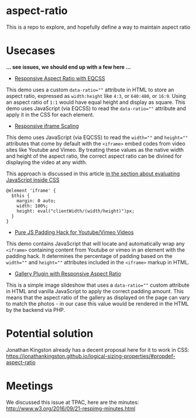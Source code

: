 # aspect-ratio
This is a repo to explore, and hopefully define a way to maintain aspect ratio

# Usecases

**... see issues, we should end up with a few here ...**

- [Responsive Aspect Ratio with EQCSS](http://elementqueries.com/demos/aspect-ratio.html)

This demo uses a custom `data-ratio=""` attribute in HTML to store an aspect ratio, expressed as `width:height` like `4:3`, or `640:480`, or `16:9`. Using an aspect ratio of `1:1` would have equal height and display as square. This demo uses JavaScript (via EQCSS) to read the `data-ratio=""` attribute and apply it in the CSS for each element.

- [Responsive iframe Scaling](http://elementqueries.com/demos/video-scaling.html)

This demo uses JavaScript (via EQCSS) to read the `width=""` and `height=""` attributes that come by default with the `<iframe>` embed codes from video sites like Youtube and Vimeo. By treating these values as the native width and height of the aspect ratio, the correct aspect ratio can be divined for displaying the video at any width.

This approach is discussed in this article [in the section about evaluating JavaScript inside CSS](https://www.smashingmagazine.com/2016/07/how-i-ended-up-with-element-queries-and-how-you-can-use-them-today/#using-$it-inside-eval)

```
@element 'iframe' {
  $this {
    margin: 0 auto;
    width: 100%;
    height: eval("clientWidth/(width/height)")px;
  }
}
```

- [Pure JS Padding Hack for Youtube/Vimeo Videos](http://codepen.io/tomhodgins/pen/YyarJz)

This demo contains JavaScript that will locate and automatically wrap any `<iframe>` containing content from Youtube or vimeo in an element with the padding hack. It determines the percentage of padding based on the `width=""` and `height=""` attributes included in the `<iframe>` markup in HTML.

- [Gallery Plugin with Responsive Aspect Ratio](http://codepen.io/tomhodgins/pen/rLNerQ)

This is a simple image slideshow that uses a `data-ratio=""` custom attribute in HTML and vanilla JavaScript to apply the correct padding amount. This means that the aspect ratio of the gallery as displayed on the page can vary to match the photos - in our case this value would be rendered in the HTML by the backend via PHP.

# Potential solution
Jonathan Kingston already has a decent proposal here for it to work in CSS: https://jonathankingston.github.io/logical-sizing-properties/#propdef-aspect-ratio

# Meetings
We discussed this issue at TPAC, here are the minutes: http://www.w3.org/2016/09/21-respimg-minutes.html
